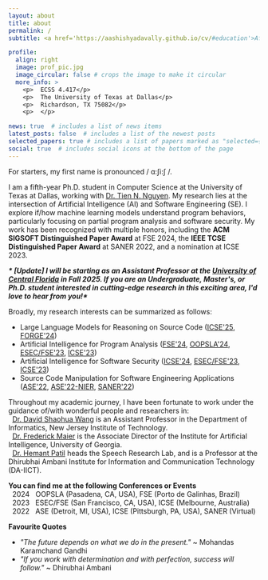```yaml
---
layout: about
title: about
permalink: /
subtitle: <a href='https://aashishyadavally.github.io/cv/#education'>Affiliations</a>. <a href='https://aashishyadavally.github.io/cv/#research-interests'>Research</a>. <a href='https://aashishyadavally.github.io/cv/#academic-service'>Academic Service</a>. <a href='#'>Contacts</a>.

profile:
  align: right
  image: prof_pic.jpg
  image_circular: false # crops the image to make it circular
  more_info: >
    <p>  ECSS 4.417</p>
    <p>  The University of Texas at Dallas</p>
    <p>  Richardson, TX 75082</p>
    <p>  </p>

news: true  # includes a list of news items
latest_posts: false  # includes a list of the newest posts
selected_papers: true # includes a list of papers marked as "selected={true}"
social: true  # includes social icons at the bottom of the page
---
```



For starters, my first name is pronounced  /	ɑ:ʃi:ʃ /.

I am a fifth-year Ph.D. student in Computer Science at the University of Texas at Dallas, working with [Dr. Tien N. Nguyen](https://personal.utdallas.edu/~tien.n.nguyen/research.html). My research lies at the intersection of Artificial Intelligence (AI) and Software Engineering (SE). I explore if/how machine learning models understand program behaviors, particularly focusing on partial program analysis and software security. My work has been recognized with multiple honors, including the **ACM SIGSOFT Distinguished Paper Award** at FSE 2024, the **IEEE TCSE Distinguished Paper Award** at SANER 2022, and a nomination at ICSE 2023. 

***\* [Update] I will be starting as an Assistant Professor at the [University of Central Florida](https://csrankings.org/#/index?soft&us) in Fall 2025. If you are an Undergraduate, Master's, or Ph.D. student interested in cutting-edge research in this exciting area, I'd love to hear from you!\****

Broadly, my research interests can be summarized as follows:
* Large Language Models for Reasoning on Source Code ([ICSE'25](), [FORGE'24](https://aashishyadavally.github.io/assets/pdf/pub-forge2024.pdf))
* Artificial Intelligence for Program Analysis ([FSE'24](https://aashishyadavally.github.io/assets/pdf/pub-fse2024.pdf), [OOPSLA'24](https://aashishyadavally.github.io/assets/pdf/pub-oopsla2024.pdf), [ESEC/FSE'23](https://aashishyadavally.github.io/assets/pdf/pub-esecfse2023-(1).pdf), [ICSE'23](https://aashishyadavally.github.io/assets/pdf/pub-icse2023-(1).pdf))
* Artificial Intelligence for Software Security ([ICSE'24](), [ESEC/FSE'23](https://aashishyadavally.github.io/assets/pdf/pub-esecfse2023-(2).pdf), [ICSE'23](https://aashishyadavally.github.io/assets/pdf/pub-icse2023-(2).pdf))
* Source Code Manipulation for Software Engineering Applications ([ASE'22](https://aashishyadavally.github.io/assets/pdf/pub-ase2022-(1).pdf), [ASE'22-NIER](https://aashishyadavally.github.io/assets/pdf/pub-ase2022-(2).pdf), [SANER'22](https://aashishyadavally.github.io/assets/pdf/pub-saner2022.pdf))

Throughout my academic journey, I have been fortunate to work under the guidance of/with wonderful people and researchers in: 
<br/> &nbsp; [Dr. David Shaohua Wang](https://davidshaohuawang.wordpress.com/) is an Assistant Professor in the Department of Informatics, New Jersey Institute of Technology.
<br/> &nbsp; [Dr. Frederick Maier](https://csci.franklin.uga.edu/directory/people/fred-maier) is the Associate Director of the Institute for Artificial Intelligence, University of Georgia.
<br/> &nbsp; [Dr. Hemant Patil](https://sites.google.com/site/hemantpatildaiict/) heads the Speech Research Lab, and is a Professor at the Dhirubhai Ambani Institute for Information and Communication Technology (DA-IICT).

**You can find me at the following Conferences or Events**
<br/> &nbsp; 2024 &nbsp; OOPSLA (Pasadena, CA, USA), FSE (Porto de Galinhas, Brazil)
<br/> &nbsp; 2023 &nbsp; ESEC/FSE (San Francisco, CA, USA), ICSE (Melbourne, Australia)
<br/> &nbsp; 2022 &nbsp; ASE (Detroit, MI, USA), ICSE (Pittsburgh, PA, USA), SANER (Virtual)

**Favourite Quotes**
- *"The future depends on what we do in the present."* ~ Mohandas Karamchand Gandhi
- *"If you work with determination and with perfection, success will follow."* ~ Dhirubhai Ambani 
